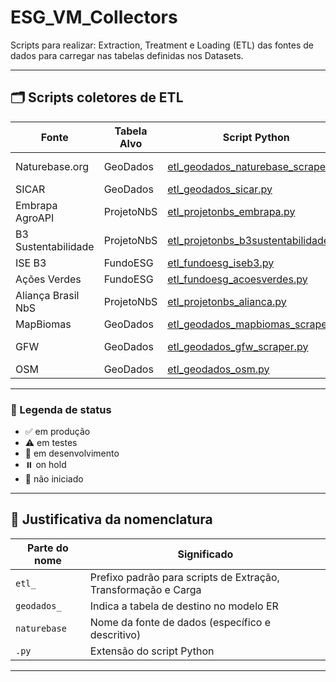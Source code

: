 # ESG_VM_Collectors

Scripts para realizar: Extraction, Treatment e Loading (ETL) das fontes de dados para carregar nas tabelas definidas nos Datasets.

---

## 🗂️ Scripts coletores de ETL

| Fonte                 | Tabela Alvo | Script Python                                                                   | Status             |
|-----------------------|-------------|----------------------------------------------------------------------------------|--------------------|
| Naturebase.org        | GeoDados    | [etl_geodados_naturebase_scraper.py](./etl_geodados_naturebase_scraper.py)     | 🚧 em desenvolvimento |
| SICAR                 | GeoDados    | [etl_geodados_sicar.py](./etl_geodados_sicar.py)                               | 🚫 não iniciado    |
| Embrapa AgroAPI       | ProjetoNbS  | [etl_projetonbs_embrapa.py](./etl_projetonbs_embrapa.py)                       | 🚫 não iniciado    |
| B3 Sustentabilidade   | ProjetoNbS  | [etl_projetonbs_b3sustentabilidade.py](./etl_projetonbs_b3sustentabilidade.py) | 🚫 não iniciado    |
| ISE B3                | FundoESG    | [etl_fundoesg_iseb3.py](./etl_fundoesg_iseb3.py)                               | 🚫 não iniciado    |
| Ações Verdes          | FundoESG    | [etl_fundoesg_acoesverdes.py](./etl_fundoesg_acoesverdes.py)                   | 🚫 não iniciado    |
| Aliança Brasil NbS    | ProjetoNbS  | [etl_projetonbs_alianca.py](./etl_projetonbs_alianca.py)                       | 🚫 não iniciado    |
| MapBiomas             | GeoDados    | [etl_geodados_mapbiomas_scraper.py](./etl_geodados_mapbiomas_scraper.py)       | ⚠️ em testes       |
| GFW                   | GeoDados    | [etl_geodados_gfw_scraper.py](./etl_geodados_gfw_scraper.py)                   | 🚧 em desenvolvimento |
| OSM                   | GeoDados    | [etl_geodados_osm.py](./etl_geodados_osm.py)                                   | ⚠️ em testes       |

---

### 🔖 Legenda de status

- ✅ em produção
- ⚠️ em testes
- 🚧 em desenvolvimento
- ⏸️ on hold
- 🚫 não iniciado

---

## 🧩 Justificativa da nomenclatura

| Parte do nome   | Significado                                                                 |
|------------------|------------------------------------------------------------------------------|
| `etl_`           | Prefixo padrão para scripts de Extração, Transformação e Carga              |
| `geodados_`      | Indica a tabela de destino no modelo ER                                     |
| `naturebase`     | Nome da fonte de dados (específico e descritivo)                            |
| `.py`            | Extensão do script Python                                                   |

---
